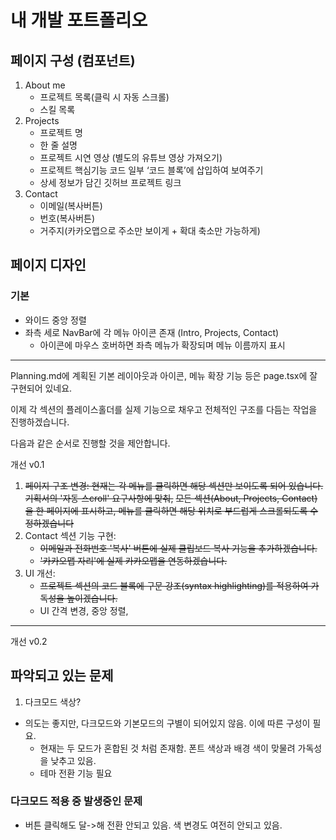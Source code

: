 # 내 개발 포트폴리오

## 페이지 구성 (컴포넌트)

1. About me
   - 프로젝트 목록(클릭 시 자동 스크롤)
   - 스킬 목록
2. Projects
   - 프로젝트 명
   - 한 줄 설명
   - 프로젝트 시연 영상 (별도의 유튜브 영상 가져오기)
   - 프로젝트 핵심기능 코드 일부 ‘코드 블록’에 삽입하여 보여주기
   - 상세 정보가 담긴 깃허브 프로젝트 링크
3. Contact
   - 이메일(복사버튼)
   - 번호(복사버튼)
   - 거주지(카카오맵으로 주소만 보이게 + 확대 축소만 가능하게)

## 페이지 디자인

### 기본

- 와이드 중앙 정렬
- 좌측 세로 NavBar에 각 메뉴 아이콘 존재 (Intro, Projects, Contact)
  - 아이콘에 마우스 호버하면 좌측 메뉴가 확장되며 메뉴 이름까지 표시

---

Planning.md에 계획된 기본 레이아웃과 아이콘, 메뉴 확장 기능 등은 page.tsx에 잘 구현되어 있네요.

이제 각 섹션의 플레이스홀더를 실제 기능으로 채우고 전체적인 구조를 다듬는 작업을 진행하겠습니다.

다음과 같은 순서로 진행할 것을 제안합니다.

개선 v0.1
1.  ~~페이지 구조 변경: 현재는 각 메뉴를 클릭하면 해당 섹션만 보이도록 되어 있습니다. 기획서의 '자동 스croll' 요구사항에 맞춰,~~
    ~~모든 섹션(About, Projects, Contact)을 한 페이지에 표시하고, 메뉴를 클릭하면 해당 위치로 부드럽게 스크롤되도록 수정하겠습니다~~
2.  Contact 섹션 기능 구현:
    - ~~이메일과 전화번호 '복사' 버튼에 실제 클립보드 복사 기능을 추가하겠습니다.~~
    - ~~'카카오맵 자리'에 실제 카카오맵을 연동하겠습니다.~~
3.  UI 개선:
    - ~~프로젝트 섹션의 코드 블록에 구문 강조(syntax highlighting)를 적용하여 가독성을 높이겠습니다.~~
    - UI 간격 변경, 중앙 정렬, 

---
개선 v0.2
## 파악되고 있는 문제
1. 다크모드 색상?
- 의도는 좋지만, 다크모드와 기본모드의 구별이 되어있지 않음. 이에 따른 구성이 필요.
   - 현재는 두 모드가 혼합된 것 처럼 존재함. 폰트 색상과 배경 색이 맞물려 가독성을 낮추고 있음.
   - 테마 전환 기능 필요
### 다크모드 적용 중 발생중인 문제
- 버튼 클릭해도 달->해 전환 안되고 있음. 색 변경도 여전히 안되고 있음.